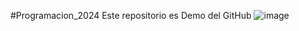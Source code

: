 #Programacion_2024
Este repositorio es Demo del GitHub
![image](https://github.com/Pablo-Artuso-Altamirano/Programacion_2024/assets/141678349/b86be526-3407-426c-8bc6-c1ec10523285)
